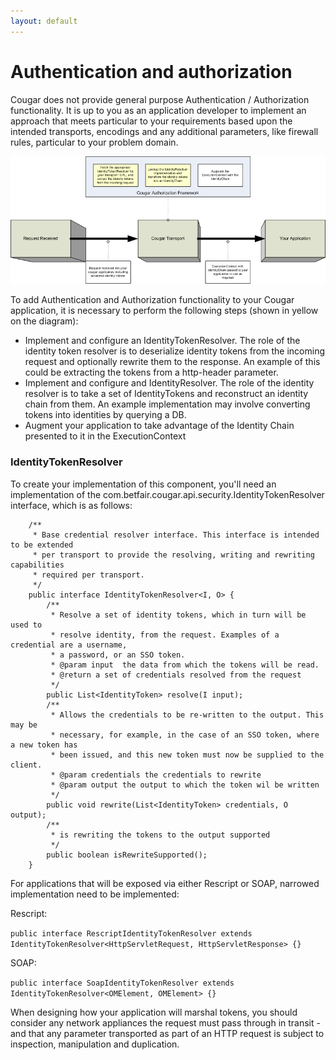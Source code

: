 ```yaml
---
layout: default
---
```

# Authentication and authorization

Cougar does not provide general purpose Authentication / Authorization functionality.  It is up to you as an application
developer to implement an approach that meets particular to your requirements based upon the intended transports, encodings
and any additional parameters, like firewall rules, particular to your problem domain.

![Cougar auth](cougar-auth.gif)

To add Authentication and Authorization functionality to your Cougar application, it is necessary to perform the following
steps (shown in yellow on the diagram):

* Implement and configure an IdentityTokenResolver.  The role of the identity token resolver is to deserialize identity
tokens from the incoming request and optionally rewrite them to the response.  An example of this could be extracting the
tokens from a http-header parameter.
* Implement and configure and IdentityResolver.  The role of the identity resolver is to take a set of IdentityTokens and
reconstruct an identity chain from them.  An example implementation may involve converting tokens into identities by querying
a DB.
* Augment your application to take advantage of the Identity Chain presented to it in the ExecutionContext


### IdentityTokenResolver

To create your implementation of this component, you'll need an implementation of the com.betfair.cougar.api.security.IdentityTokenResolver
interface, which is as follows:

        /**
         * Base credential resolver interface. This interface is intended to be extended
         * per transport to provide the resolving, writing and rewriting capabilities
         * required per transport.
         */
        public interface IdentityTokenResolver<I, O> {
            /**
             * Resolve a set of identity tokens, which in turn will be used to
             * resolve identity, from the request. Examples of a credential are a username,
             * a password, or an SSO token.
             * @param input  the data from which the tokens will be read.
             * @return a set of credentials resolved from the request
             */
            public List<IdentityToken> resolve(I input);
            /**
             * Allows the credentials to be re-written to the output. This may be
             * necessary, for example, in the case of an SSO token, where a new token has
             * been issued, and this new token must now be supplied to the client.
             * @param credentials the credentials to rewrite
             * @param output the output to which the token wil be written
             */
            public void rewrite(List<IdentityToken> credentials, O output);
            /**
             * is rewriting the tokens to the output supported
             */
            public boolean isRewriteSupported();
        }

For applications that will be exposed via either Rescript or SOAP, narrowed implementation need to be implemented:

Rescript:

``` public interface RescriptIdentityTokenResolver extends IdentityTokenResolver<HttpServletRequest, HttpServletResponse> {} ```

SOAP:

``` public interface SoapIdentityTokenResolver extends IdentityTokenResolver<OMElement, OMElement> {} ```

When designing how your application will marshal tokens, you should consider any network appliances the request must pass
through in transit - and that any parameter transported as part of an HTTP request is subject to inspection, manipulation
and duplication.